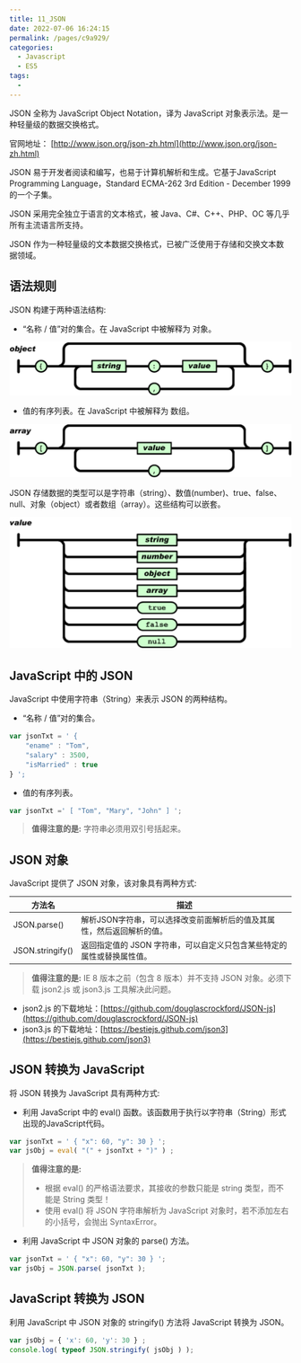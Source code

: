 ```yaml
---
title: 11_JSON
date: 2022-07-06 16:24:15
permalink: /pages/c9a929/
categories:
  - Javascript
  - ES5
tags:
  - 
---
```

JSON 全称为 JavaScript Object Notation，译为 JavaScript 对象表示法。是一种轻量级的数据交换格式。

官网地址： [http://www.json.org/json-zh.html](http://www.json.org/json-zh.html)

JSON 易于开发者阅读和编写，也易于计算机解析和生成。它基于JavaScript Programming Language，Standard ECMA-262 3rd Edition - December 1999的一个子集。

JSON 采用完全独立于语言的文本格式，被 Java、C#、C++、PHP、OC 等几乎所有主流语言所支持。

JSON 作为一种轻量级的文本数据交换格式，已被广泛使用于存储和交换文本数据领域。

## 语法规则

JSON 构建于两种语法结构:

- “名称 / 值”对的集合。在 JavaScript 中被解释为 对象。

![](16.png)

- 值的有序列表。在 JavaScript 中被解释为 数组。

![](17.png)

JSON 存储数据的类型可以是字符串（string）、数值(number)、true、false、 null、对象（object）或者数组（array）。这些结构可以嵌套。

![](18.png)

## JavaScript 中的 JSON

JavaScript 中使用字符串（String）来表示 JSON 的两种结构。

- “名称 / 值”对的集合。

```javascript
var jsonTxt = ' { 
	"ename" : "Tom", 
	"salary" : 3500,
	"isMarried" : true
} ';
```

- 值的有序列表。

```javascript
var jsonTxt =' [ "Tom", "Mary", "John" ] ';
```

> **值得注意的是:** 字符串必须用双引号括起来。

## JSON 对象

JavaScript 提供了 JSON 对象，该对象具有两种方式:

| 方法名 | 描述 |
| --- | --- |
| JSON.parse() | 解析JSON字符串，可以选择改变前面解析后的值及其属性，然后返回解析的值。|
| JSON.stringify() | 返回指定值的 JSON 字符串，可以自定义只包含某些特定的属性或替换属性值。|

> **值得注意的是:** IE 8 版本之前（包含 8 版本）并不支持 JSON 对象。必须下载 json2.js 或 json3.js 工具解决此问题。

- json2.js 的下载地址：[https://github.com/douglascrockford/JSON-js](https://github.com/douglascrockford/JSON-js)
- json3.js 的下载地址：[https://bestiejs.github.com/json3](https://bestiejs.github.com/json3)

## JSON 转换为 JavaScript

将 JSON 转换为 JavaScript 具有两种方式:

- 利用 JavaScript 中的 eval() 函数。该函数用于执行以字符串（String）形式出现的JavaScript代码。

```javascript
var jsonTxt = ' { "x": 60, "y": 30 } ';
var jsObj = eval( "(" + jsonTxt + ")" ) ;
```

> **值得注意的是:**
> 
> - 根据 eval() 的严格语法要求，其接收的参数只能是 string 类型，而不能是 String 类型！
> - 使用 eval() 将 JSON 字符串解析为 JavaScript 对象时，若不添加左右的小括号，会抛出 SyntaxError。

- 利用 JavaScript 中 JSON 对象的 parse() 方法。

```javascript
var jsonTxt = ' { "x": 60, "y": 30 } ';
var jsObj = JSON.parse( jsonTxt );
```

## JavaScript 转换为 JSON

利用 JavaScript 中 JSON 对象的 stringify() 方法将 JavaScript 转换为 JSON。

```javascript
var jsObj = { 'x': 60, 'y': 30 } ;
console.log( typeof JSON.stringify( jsObj ) ); 
```
